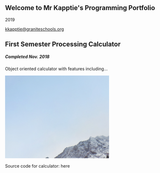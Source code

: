 ## Welcome to Mr Kapptie's Programming Portfolio
2019

kkapptie@graniteschools.org

## First Semester Processing Calculator
##### Completed Nov. 2018
Object oriented calculator with features including...

![Calculator](https://github.com/kappter/2019ProgrammingPortfolio/blob/master/images/calc01.png?raw=true)

Source code for calculator: here
